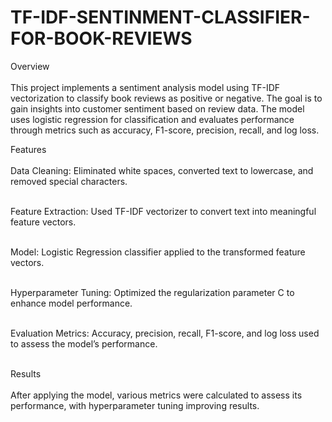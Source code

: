 # TF-IDF-SENTINMENT-CLASSIFIER-FOR-BOOK-REVIEWS
Overview<br><br>
This project implements a sentiment analysis model using TF-IDF vectorization to classify book reviews as positive or negative. The goal is to gain insights into customer sentiment based on review data. The model uses logistic regression for classification and evaluates performance through metrics such as accuracy, F1-score, precision, recall, and log loss.

Features<br><br>
Data Cleaning: Eliminated white spaces, converted text to lowercase, and removed special characters.<br><br>

Feature Extraction: Used TF-IDF vectorizer to convert text into meaningful feature vectors.<br><br>

Model: Logistic Regression classifier applied to the transformed feature vectors.<br><br>

Hyperparameter Tuning: Optimized the regularization parameter C to enhance model performance.<br><br>

Evaluation Metrics: Accuracy, precision, recall, F1-score, and log loss used to assess the model’s performance.<br><br>

Results<br><br>
After applying the model, various metrics were calculated to assess its performance, with hyperparameter tuning improving results.<br><br>
